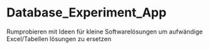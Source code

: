 # Database_Experiment_App

Rumprobieren mit Ideen für kleine Softwarelösungen um aufwändige Excel/Tabellen lösungen zu ersetzen
